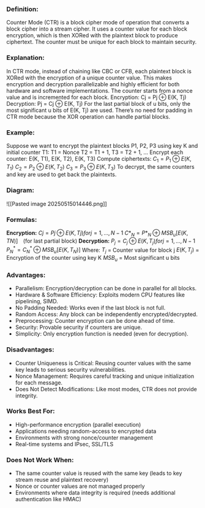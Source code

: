 
### **Definition:**
Counter Mode (CTR) is a block cipher mode of operation that converts a block cipher into a stream cipher. It uses a counter value for each block encryption, which is then XORed with the plaintext block to produce ciphertext. The counter must be unique for each block to maintain security.
### **Explanation:**
In CTR mode, instead of chaining like CBC or CFB, each plaintext block is XORed with the encryption of a unique counter value. This makes encryption and decryption parallelizable and highly efficient for both hardware and software implementations.
The counter starts from a nonce value and is incremented for each block.
Encryption: Cj = Pj ⊕ E(K, Tj)
Decryption: Pj = Cj ⊕ E(K, Tj)
For the last partial block of u bits, only the most significant u bits of E(K, Tj) are used.
There’s no need for padding in CTR mode because the XOR operation can handle partial blocks.

### **Example:**
Suppose we want to encrypt the plaintext blocks P1, P2, P3 using key K and initial counter T1:
T1 = Nonce
T2 = T1 + 1, T3 = T2 + 1, ...
Encrypt each counter: E(K, T1), E(K, T2), E(K, T3)
Compute ciphertexts:
$C_1 = P_1 ⊕ E(K, T_1)$
$C_2 = P_2 ⊕ E(K, T_2)$
$C_3 = P_3 ⊕ E(K, T_3)$
To decrypt, the same counters and key are used to get back the plaintexts.

### **Diagram:**

![[Pasted image 20250515014446.png]]
### **Formulas:**
**Encryption:**
	$Cj = Pj ⊕ E(K, Tj) for j = 1, ..., N-1$
	$C*_N = P*_N ⊕ MSB_u[E(K, TN)]$ (for last partial block)
**Decryption:**
	$P_j = C_j ⊕ E(K, T_j) for j = 1, ..., N-1$
	$P^*_N = C^*_N ⊕ MSB_u[E(K, T_N)]$
Where:
	$T_j$ = Counter value for block j
	$E(K, T_j)$ = Encryption of the counter using key K
	$MSB_u$ = Most significant u bits

### **Advantages:**
- Parallelism: Encryption/decryption can be done in parallel for all blocks.
- Hardware & Software Efficiency: Exploits modern CPU features like pipelining, SIMD.
- No Padding Needed: Works even if the last block is not full.
- Random Access: Any block can be independently encrypted/decrypted.
- Preprocessing: Counter encryption can be done ahead of time.
- Security: Provable security if counters are unique.
- Simplicity: Only encryption function is needed (even for decryption).
### **Disadvantages:**
- Counter Uniqueness is Critical: Reusing counter values with the same key leads to serious security vulnerabilities.
- Nonce Management: Requires careful tracking and unique initialization for each message.
- Does Not Detect Modifications: Like most modes, CTR does not provide integrity.
### **Works Best For:**
- High-performance encryption (parallel execution)
- Applications needing random-access to encrypted data
- Environments with strong nonce/counter management
- Real-time systems and IPsec, SSL/TLS
### **Does Not Work When:**
- The same counter value is reused with the same key (leads to key stream reuse and plaintext recovery)
- Nonce or counter values are not managed properly
- Environments where data integrity is required (needs additional authentication like HMAC)